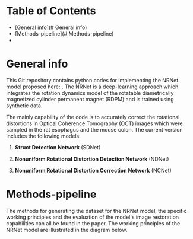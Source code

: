 # Table of Contents

- [General info](# General info)
- [Methods-pipeline](# Methods-pipeline)
- 

# General info

This Git repository contains python codes for implementing the NRNet model proposed here: . The NRNet is a deep-learning approach which integrates the rotation dynamics model of the rotatable diametrically magnetized cylinder permanent magnet (RDPM) and is trained using synthetic data.

The mainly capability of the code is to accurately correct the rotational distortions in Optical Coherence Tomography (OCT) images which were sampled in the rat esophagus and the mouse colon. The current version includes the following models:

1. **Struct Detection Network** (SDNet)

2. **Nonuniform Rotational Distortion Detection Network** (NDNet) 

3. **Nonuniform Rotational Distortion Correction Network** (NCNet)

   

# Methods-pipeline

The methods for generating the dataset for the NRNet model, the specific working principles and the evaluation of the model's image restoration capabilities can all be found in the paper. The working principles of the NRNet model are illustrated in the diagram below.

